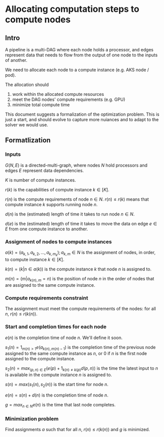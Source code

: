 # Allocating computation steps to compute nodes

## Intro

A pipeline is a multi-DAG where each node holds a processor, and edges represent data that
needs to flow from the output of one node to the inputs of another.

We need to allocate each node to a compute instance (e.g. AKS node / pod).

The allocation should

1. work within the allocated compute resources
1. meet the DAG nodes' compute requirements (e.g. GPU)
1. minimize total compute time

This document suggests a formalization of the optimization problem.  This is just a start, and
should evolve to capture more nuiances and to adapt to the solver we would use.

## Formatlization

### Inputs

$G(N, E)$ is a directed-multi-graph, where nodes $N$ hold processors and edges $E$ represent data
dependencies.

$K$ is number of compute instances.

$r(k)$ is the capabilities of compute instance $k \in [K]$.

$r(n)$ is the compute requirements of node $n \in N$.  $r(n) \leq r(k)$ means that compute instance
$k$ supports running node $n$.

$d(n)$ is the (estimated) length of time it takes to run node $n \in N$.

$d(e)$ is the (estimated) length of time it takes to move the data on edge $e \in E$ from one
compute instance to another.

### Assignment of nodes to compute instances

$a(k) = (a_{k,1}, a_{k,2}, ..., a_{k,m_k}); a_{k,m} \in N$ is the assignment of nodes, in
order, to compute instance $k \in [K]$.

$k(n) = (k | n \in a(k))$ is the compute instance $k$ that node $n$ is assigned to.

$m(n) = (m | a_{k(n), m} = n)$ is the position of node $n$ in the order of nodes that are assigned to
the same compute instance.

### Compute requirements constraint

The assignment must meet the compute requirements of the nodes: for all $n$, $r(n) \leq r(k(n))$.

### Start and completion times for each node

$e(n)$ is the completion time of node $n$.  We'll define it soon.

$s_1(n) = 1_{m(n)>1} e(a_{k(n), m(n)-1})$ is the completion time of the previous node assigned to
the same compute instance as $n$, or 0 if $n$ is the first node assigned to the compute instance.

$s_2(n) = max_{(p,n) \in E} (e(p) + 1_{k(n) \neq k(p)} d(p,n))$ is the time the latest input to $n$
is available in the compute instance $n$ is assigned to.

$s(n) = max(s_1(n), s_2(n))$ is the start time for node $n$.

$e(n) = s(n) + d(n)$ is the completion time of node $n$.

$g = max_{n \in N} e(n)$ is the time that last node completes.

### Minimization problem

Find assignments $a$ such that for all $n$, $r(n) \leq r(k(n))$ and $g$ is minimized.
